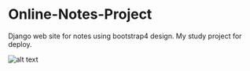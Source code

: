 # Online-Notes-Project
Django web site for notes using bootstrap4 design. 
My study project for deploy.

![alt text](screenshots/siteview.png)
